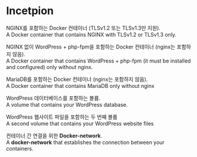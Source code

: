 # Incetpion


NGINX를 포함하는 Docker 컨테이너 (TLSv1.2 또는 TLSv1.3만 지원).<br>
A Docker container that contains NGINX with TLSv1.2 or TLSv1.3 only.

NGINX 없이 WordPress + php-fpm을 포함하는 Docker 컨테이너 (nginx는 포함하지 않음).<br>
A Docker container that contains WordPress + php-fpm (it must be installed and configured) only without nginx.

MariaDB를 포함하는 Docker 컨테이너 (nginx는 포함하지 않음).<br>
A Docker container that contains MariaDB only without nginx

WordPress 데이터베이스를 포함하는 볼륨.<br>
A volume that contains your WordPress database.

WordPress 웹사이트 파일을 포함하는 두 번째 볼륨<br>
A second volume that contains your WordPress website files

컨테이너 간 연결을 위한 <b>Docker-network</b>.<br>
A <b>docker-network</b> that establishes the connection between your containers.
